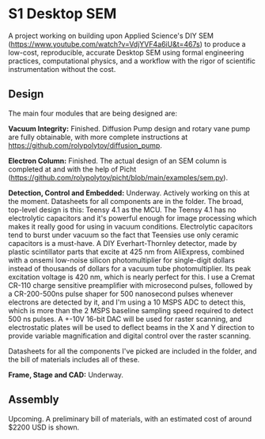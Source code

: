 # S1 Desktop SEM
A project working on building upon Applied Science's DIY SEM (https://www.youtube.com/watch?v=VdjYVF4a6iU&t=467s) to produce a low-cost, reproducible, accurate Desktop SEM using formal engineering practices, computational physics, and a workflow with the rigor of scientific instrumentation without the cost.

## Design

The main four modules that are being designed are:

**Vacuum Integrity:** Finished. Diffusion Pump design and rotary vane pump are fully obtainable, with more complete instructions at https://github.com/rolypolytoy/diffusion_pump.

**Electron Column:** Finished. The actual design of an SEM column is completed at and with the help of Picht (https://github.com/rolypolytoy/picht/blob/main/examples/sem.py).

**Detection, Control and Embedded:** Underway. Actively working on this at the moment. Datasheets for all components are in the folder. The broad, top-level design is this:
Teensy 4.1 as the MCU. The Teensy 4.1 has no electrolytic capacitors and it's powerful enough for image processing which makes it really good for using in vacuum conditions. Electrolytic capacitors tend to burst under vacuum so the fact that Teensies use only ceramic capacitors is a must-have.
A DIY Everhart-Thornley detector, made by plastic scintillator parts that excite at 425 nm from AliExpress, combined with a onsemi low-noise silicon photomultiplier for single-digit dollars instead of thousands of dollars for a vacuum tube photomultiplier. Its peak excitation voltage is 420 nm, which is nearly perfect for this. I use a Cremat CR-110 charge sensitive preamplifier with microsecond pulses, followed by a CR-200-500ns pulse shaper for 500 nanosecond pulses whenever electrons are detected by it, and I'm using a 10 MSPS ADC to detect this, which is more than the 2 MSPS baseline sampling speed required to detect 500 ns pulses. A +-10V 16-bit DAC will be used for raster scanning, and electrostatic plates will be used to deflect beams in the X and Y direction to provide variable magnification and digital control over the raster scanning.

Datasheets for all the components I've picked are included in the folder, and the bill of materials includes all of these.

**Frame, Stage and CAD:** Underway.

## Assembly
Upcoming. A preliminary bill of materials, with an estimated cost of around $2200 USD is shown.

